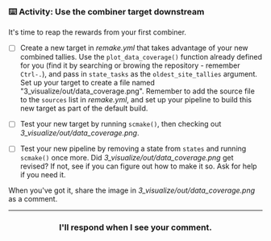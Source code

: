 ### :keyboard: Activity: Use the combiner target downstream

It's time to reap the rewards from your first combiner.

- [ ] Create a new target in *remake.yml* that takes advantage of your new combined tallies. Use the `plot_data_coverage()` function already defined for you (find it by searching or browing the repository - remember `Ctrl-.`), and pass in `state_tasks` as the `oldest_site_tallies` argument. Set up your target to create a file named "3_visualize/out/data_coverage.png". Remember to add the source file to the `sources` list in *remake.yml*, and set up your pipeline to build this new target as part of the default build.

- [ ] Test your new target by running `scmake()`, then checking out *3_visualize/out/data_coverage.png*.

- [ ] Test your new pipeline by removing a state from `states` and running `scmake()` once more. Did *3_visualize/out/data_coverage.png* get revised? If not, see if you can figure out how to make it so. Ask for help if you need it.

When you've got it, share the image in *3_visualize/out/data_coverage.png* as a comment.

<hr><h3 align="center">I'll respond when I see your comment.</h3>
